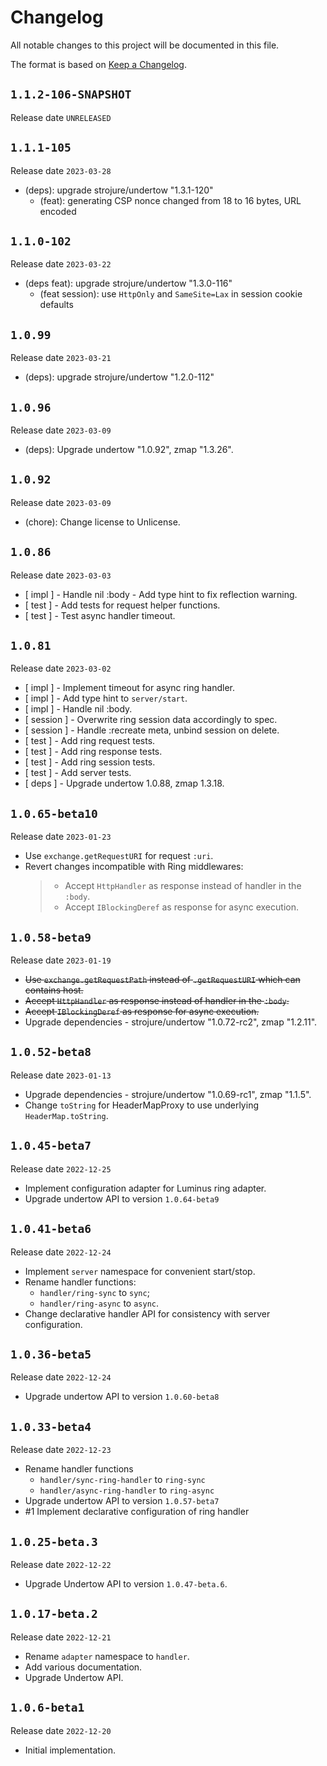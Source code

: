# Changelog

All notable changes to this project will be documented in this file.

The format is based on [Keep a Changelog](https://keepachangelog.com/en/1.0.0/).

## `1.1.2-106-SNAPSHOT`

Release date `UNRELEASED`

## `1.1.1-105`

Release date `2023-03-28`

- (deps): upgrade strojure/undertow "1.3.1-120"
  + (feat): generating CSP nonce changed from 18 to 16 bytes, URL encoded

## `1.1.0-102`

Release date `2023-03-22`

- (deps feat): upgrade strojure/undertow "1.3.0-116"
  - (feat session): use `HttpOnly` and `SameSite=Lax` in session cookie defaults

## `1.0.99`

Release date `2023-03-21`

- (deps): upgrade strojure/undertow "1.2.0-112"

## `1.0.96`

Release date `2023-03-09`

- (deps): Upgrade undertow "1.0.92", zmap "1.3.26".

## `1.0.92`

Release date `2023-03-09`

- (chore): Change license to Unlicense.

## `1.0.86`

Release date `2023-03-03`

- \[ impl ] - Handle nil :body - Add type hint to fix reflection warning.
- \[ test ] - Add tests for request helper functions.
- \[ test ] - Test async handler timeout.

## `1.0.81`

Release date `2023-03-02`

- \[ impl ] - Implement timeout for async ring handler.
- \[ impl ] - Add type hint to `server/start`.
- \[ impl ] - Handle nil :body.
- \[ session ] - Overwrite ring session data accordingly to spec.
- \[ session ] - Handle :recreate meta, unbind session on delete.
- \[ test ] - Add ring request tests.
- \[ test ] - Add ring response tests.
- \[ test ] - Add ring session tests.
- \[ test ] - Add server tests.
- \[ deps ] - Upgrade undertow 1.0.88, zmap 1.3.18.

## `1.0.65-beta10`

Release date `2023-01-23`

- Use `exchange.getRequestURI` for request `:uri`.
- Revert changes incompatible with Ring middlewares:
  > - Accept `HttpHandler` as response instead of handler in the `:body`.
  > - Accept `IBlockingDeref` as response for async execution.

## `1.0.58-beta9`

Release date `2023-01-19`

- ~~Use `exchange.getRequestPath` instead of `.getRequestURI` which can contains
  host.~~
- ~~Accept `HttpHandler` as response instead of handler in the `:body`.~~
- ~~Accept `IBlockingDeref` as response for async execution.~~
- Upgrade dependencies - strojure/undertow "1.0.72-rc2", zmap "1.2.11".

## `1.0.52-beta8`

Release date `2023-01-13`

- Upgrade dependencies - strojure/undertow "1.0.69-rc1", zmap "1.1.5".
- Change `toString` for HeaderMapProxy to use underlying `HeaderMap.toString`.

## `1.0.45-beta7`

Release date `2022-12-25`

- Implement configuration adapter for Luminus ring adapter.
- Upgrade undertow API to version `1.0.64-beta9`

## `1.0.41-beta6`

Release date `2022-12-24`

- Implement `server` namespace for convenient start/stop.
- Rename handler functions:
    - `handler/ring-sync` to `sync`;
    - `handler/ring-async` to `async`.
- Change declarative handler API for consistency with server configuration.

## `1.0.36-beta5`

Release date `2022-12-24`

- Upgrade undertow API to version `1.0.60-beta8`

## `1.0.33-beta4`

Release date `2022-12-23`

- Rename handler functions
    - `handler/sync-ring-handler` to `ring-sync`
    - `handler/async-ring-handler` to `ring-async`
- Upgrade undertow API to version `1.0.57-beta7`
- #1 Implement declarative configuration of ring handler

## `1.0.25-beta.3`

Release date `2022-12-22`

- Upgrade Undertow API to version `1.0.47-beta.6`.

## `1.0.17-beta.2`

Release date `2022-12-21`

- Rename `adapter` namespace to `handler`.
- Add various documentation.
- Upgrade Undertow API.

## `1.0.6-beta1`

Release date `2022-12-20`

- Initial implementation.
